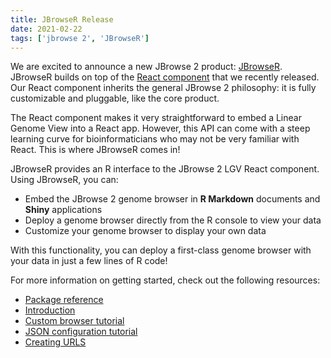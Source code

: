 ```yaml
---
title: JBrowseR Release
date: 2021-02-22
tags: ['jbrowse 2', 'JBrowseR']
---
```


We are excited to announce a new JBrowse 2 product:
[JBrowseR](https://elliothershberg.github.io/JBrowseR/).
JBrowseR builds on top of the
[React component](https://www.npmjs.com/package/@jbrowse/react-linear-genome-view)
that we recently released.
Our React component inherits the general JBrowse 2 philosophy: it is
fully customizable and pluggable, like the core product.

The React component makes it very straightforward to embed a Linear
Genome View into a React app. However, this API can come with a steep
learning curve for bioinformaticians who may not be very familiar with
React. This is where JBrowseR comes in!

JBrowseR provides an R interface to the JBrowse 2 LGV React component.
Using JBrowseR, you can:

- Embed the JBrowse 2 genome browser in **R Markdown** documents and **Shiny** applications
- Deploy a genome browser directly from the R console to view your data
- Customize your genome browser to display your own data

With this functionality, you can deploy a first-class genome browser with your data in just a few lines of R code!

For more information on getting started, check out the following resources:

- [Package reference](https://elliothershberg.github.io/JBrowseR/reference/index.html)
- [Introduction](https://elliothershberg.github.io/JBrowseR/articles/JBrowseR.html)
- [Custom browser tutorial](https://elliothershberg.github.io/JBrowseR/articles/custom-browser-tutorial.html)
- [JSON configuration tutorial](https://elliothershberg.github.io/JBrowseR/articles/json-tutorial.html)
- [Creating URLS](https://elliothershberg.github.io/JBrowseR/articles/creating-urls.html)

